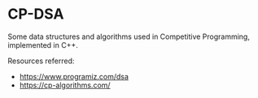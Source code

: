 # CP-DSA
Some data structures and algorithms used in Competitive Programming, implemented in C++.  
  
Resources referred:
- https://www.programiz.com/dsa
- https://cp-algorithms.com/